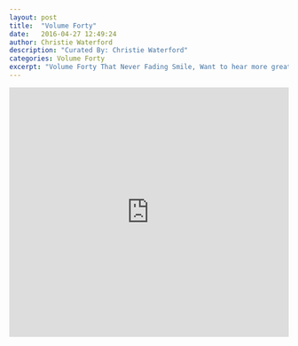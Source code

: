 ```yaml
---
layout: post
title:  "Volume Forty"
date:   2016-04-27 12:49:24
author: Christie Waterford
description: "Curated By: Christie Waterford"
categories: Volume Forty
excerpt: "Volume Forty That Never Fading Smile, Want to hear more great music? Check back every Wednesday"
---
```

<iframe width="100%" height="450" scrolling="no" frameborder="no" src="https://w.soundcloud.com/player/?url=https%3A//api.soundcloud.com/playlists/219943461%3Fsecret_token%3Ds-E2KIF&amp;auto_play=false&amp;hide_related=true&amp;show_comments=false&amp;show_user=true&amp;show_reposts=false&amp;visual=true"></iframe>
